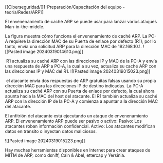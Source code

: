 
[[Ciberseguridad/01-Preparación/Capacitación del equipo - teoría/Redes/ARP]]

El envenenamiento de caché ARP se puede usar para lanzar varios ataques Man-in-the-middle.

La figura muestra cómo funciona el envenenamiento de caché ARP. La PC-A requiere la dirección MAC de su Puerta de enlace por defecto (R1); por lo tanto, envía una solicitud ARP para la dirección MAC de 192.168.10.1.
![[Pasted image 20240319014610.png]]

 R1 actualiza su caché ARP con las direcciones IP y MAC de la PC-A y envía una respuesta de ARP a PC-A, la cual a su vez, actualiza su caché ARP con las direcciones IP y MAC del R1.
![[Pasted image 20240319015023.png]]

 el atacante envía dos respuestas de ARP gratuitas falsas usando su propia dirección MAC para las direcciones IP de destino indicadas. La PC-A actualiza su caché ARP con su Puerta de enlace por defecto, la cual ahora apunta hacia la MAC del host del atacante. El R1 también actualiza su caché ARP con la dirección IP de la PC-A y comienza a apuntar a la dirección MAC del atacante.

El anfitrión del atacante está ejecutando un ataque de envenenamiento ARP. El envenenamiento ARP puede ser pasivo o activo: Pasivo: Los atacantes roban información confidencial. Activo: Los atacantes modifican datos en tránsito o inyectan datos maliciosos.

![[Pasted image 20240319015223.png]]


Hay muchas herramientas disponibles en Internet para crear ataques de MITM de ARP, como dsniff, Cain & Abel, ettercap y Yersinia.

 
